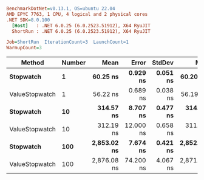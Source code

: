 ``` ini

BenchmarkDotNet=v0.13.1, OS=ubuntu 22.04
AMD EPYC 7763, 1 CPU, 4 logical and 2 physical cores
.NET SDK=8.0.100
  [Host]   : .NET 6.0.25 (6.0.2523.51912), X64 RyuJIT
  ShortRun : .NET 6.0.25 (6.0.2523.51912), X64 RyuJIT

Job=ShortRun  IterationCount=3  LaunchCount=1  
WarmupCount=3  

```
|         Method | Number |        Mean |     Error |   StdDev |         Min |         Max |  Gen 0 | Allocated |
|--------------- |------- |------------:|----------:|---------:|------------:|------------:|-------:|----------:|
|      **Stopwatch** |      **1** |    **60.25 ns** |  **0.929 ns** | **0.051 ns** |    **60.20 ns** |    **60.30 ns** | **0.0005** |      **40 B** |
| ValueStopwatch |      1 |    56.22 ns |  0.689 ns | 0.038 ns |    56.19 ns |    56.26 ns |      - |         - |
|      **Stopwatch** |     **10** |   **314.57 ns** |  **8.707 ns** | **0.477 ns** |   **314.27 ns** |   **315.12 ns** | **0.0005** |      **40 B** |
| ValueStopwatch |     10 |   312.19 ns | 12.000 ns | 0.658 ns |   311.72 ns |   312.94 ns |      - |         - |
|      **Stopwatch** |    **100** | **2,853.02 ns** |  **7.674 ns** | **0.421 ns** | **2,852.75 ns** | **2,853.50 ns** |      **-** |      **40 B** |
| ValueStopwatch |    100 | 2,876.08 ns | 74.200 ns | 4.067 ns | 2,871.39 ns | 2,878.70 ns |      - |         - |
